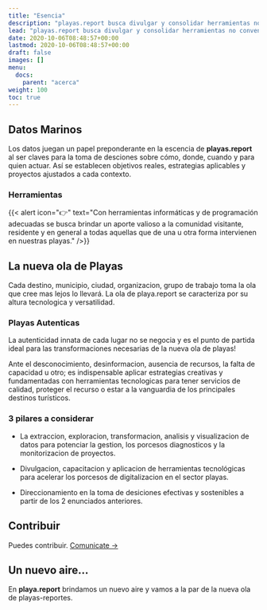 ```yaml
---
title: "Esencia"
description: "playas.report busca divulgar y consolidar herramientas no convencionales para aplicarlas en un nuevo modelo de reportes con informacion inteligente e innovadora para nuestras playas."
lead: "playas.report busca divulgar y consolidar herramientas no convencionales para aplicarlas en un nuevo modelo de reportes con informacion inteligente e innovadora para nuestras playas."
date: 2020-10-06T08:48:57+00:00
lastmod: 2020-10-06T08:48:57+00:00
draft: false
images: []
menu:
  docs:
    parent: "acerca"
weight: 100
toc: true
---
```


## Datos Marinos

Los datos juegan un papel preponderante en la escencia de **playas.report** al ser claves para la toma de desciones sobre cómo, donde, cuando y para quien actuar. Así se establecen objetivos reales, estrategias aplicables y proyectos ajustados a cada contexto.

### Herramientas

{{< alert icon="👉" text="Con herramientas informáticas y de programación adecuadas se busca brindar un aporte valioso a la comunidad visitante, residente y en general a todas aquellas que de una u otra forma intervienen en nuestras playas." />}}


## La nueva ola de Playas

Cada destino, municipio, ciudad, organizacion, grupo de trabajo toma la ola que cree mas lejos lo llevará. La ola de playa.report se caracteriza por su altura tecnologica y versatilidad.

### Playas Autenticas

La autenticidad innata de cada lugar no se negocia y es el punto de partida ideal para las transformaciones necesarias de la nueva ola de playas! 

Ante el desconocimiento, desinformacion, ausencia de recursos, la falta de capacidad u otro; es indispensable aplicar estrategias creativas y fundamentadas con herramientas tecnologicas para tener servicios de calidad, proteger el recurso o estar a la vanguardia de los principales destinos turísticos.


### 3 pilares a considerar

- La extraccion, exploracion, transformacion, analisis y visualizacion de datos para potenciar la gestion, los porcesos diagnosticos y la monitorizacion de proyectos.

- Divulgacion, capacitacion y aplicacion de herramientas tecnológicas para acelerar los porcesos de digitalizacion en el sector playas. 

- Direccionamiento en la toma de desiciones efectivas y sostenibles a partir de los 2 enunciados anteriores.


## Contribuir

Puedes contribuir. [Comunicate →](https://grammaloreto.co/es/contacto)

## Un nuevo aire...

En **playa.report** brindamos un nuevo aire y vamos a la par de la nueva ola de playas-reportes. 


